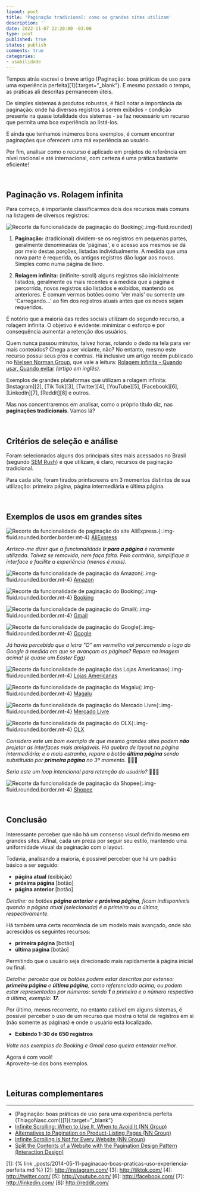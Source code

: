 ```yaml
---
layout: post
title: 'Paginação tradicional: como os grandes sites utilizam'
description: ''
date: 2022-11-07 22:20:00 -03:00
type: post
published: true
status: publish
comments: true
categories:
- usabilidade
---
```


<!-- ---

1. [Apresentação](#apresentacao)
2. [Paginação vs. Rolagem Infinita](#paginacaovsrolageminfinita)
3. Como os grandes projetos utilizam:
	1. AliExpress

--- -->

<a class="anchor" name="apresentacao"></a>

Tempos atrás escrevi o breve artigo [Paginação: boas práticas de uso para uma experiência perfeita][1]{:target="_blank"}. E mesmo passado o tempo, as práticas ali descritas permanecem úteis.

De simples sistemas à produtos robustos, é fácil notar a importância da paginação: onde há diversos registros a serem exibidos - condição presente na quase totalidade dos sistemas - se faz necessário um recurso que permita uma boa experiência ao listá-los.

E ainda que tenhamos inúmeros bons exemplos, é comum encontrar paginações que oferecem uma má experiência ao usuário.

Por fim, analisar como o recurso é aplicado em projetos de referência em nível nacional e até internacional, com certeza é uma prática bastante eficiente!

<a class="anchor" name="paginacaovsrolageminfinita"></a>

<br>

## Paginação vs. Rolagem infinita

Para começo, é importante classificarmos dois dos recursos mais comuns na listagem de diversos registros:

![Recorte da funcionalidade de paginação do Booking](../../assets/imgs/paginacao/paginacao-tradiciona-vs-rolagem-infinita.jpg){:.img-fluid.rounded}

1. **Paginação:** (tradicional) dividem-se os registros em pequenas partes, geralmente denominadas de 'páginas', e o acesso aos mesmos se dá por meio destas porções, listadas individualmente. A medida que uma nova parte é requerida, os antigos registros dão lugar aos novos. Simples como numa página de livro.

2. **Rolagem infinita:** (inifinite-scroll) alguns registros são inicialmente listados, geralmente os mais recentes e à medida que a página é percorrida, novos registros são listados e exibidos, mantendo os anteriores. É comum vermos botões como 'Ver mais' ou somente um 'Carregando...' ao fim dos registros atuais antes que os novos sejam requeridos.

É notório que a maioria das redes sociais utilizam do segundo recurso, a rolagem infinita. O objetivo é evidente: minimizar o esforço e por consequência aumentar a retenção dos usuários.

Quem nunca passou minutos, talvez horas, rolando o dedo na tela para ver mais conteúdos? Chega a ser viciante, não? No entanto, mesmo este recurso possui seus prós e contras. Há inclusive um artigo recém publicado no [Nielsen Norman Group][9], que vale a leitura: [Rolagem infinita - Quando usar, Quando evitar][10] *(artigo em inglês)*.

Exemplos de grandes plataformas que utilizam a rolagem infinita: [Instagram][2], [Tik Tok][3], [Twitter][4], [YouTube][5], [Facebook][6], [LinkedIn][7], [Reddit][8] e outros.

Mas nos concentraremos em analisar, como o próprio título diz, nas **paginações tradicionais**. Vamos lá?

<br>

## Critérios de seleção e análise

Foram selecionados alguns dos principais sites mais acessados no Brasil (segundo [SEM Rush][11]) e que utilizam, é claro, recursos de paginação tradicional.

Para cada site, foram tirados printscreens em 3 momentos distintos de sua utilização: primeira página, página intermediária e última página.

<br>

## Exemplos de usos em grandes sites

![Recorte da funcionalidade de paginação do site AliExpress. ](../../assets/imgs/paginacao/paginacao-aliexpress.jpg){:.img-fluid.rounded.border.border.mt-4}
[AliExpress][12]

_Arrisco-me dizer que a funcionalidade **Ir para a página** é raramente utilizada. Talvez se removida, nem faça falta. Pelo contrário, simplifique a interface e facilite a experiência (menos é mais)._


![Recorte da funcionalidade de paginação da Amazon](../../assets/imgs/paginacao/paginacao-amazon.jpg){:.img-fluid.rounded.border.mt-4}
[Amazon][13]

![Recorte da funcionalidade de paginação do Booking](../../assets/imgs/paginacao/paginacao-booking.jpg){:.img-fluid.rounded.border.mt-4}
[Booking][14]

![Recorte da funcionalidade de paginação do Gmail](../../assets/imgs/paginacao/paginacao-gmail.jpg){:.img-fluid.rounded.border.mt-4}
[Gmail][15]

![Recorte da funcionalidade de paginação do Google](../../assets/imgs/paginacao/paginacao-google.jpg){:.img-fluid.rounded.border.mt-4}
[Google][16]

_Já havia percebido que a letra "O" em vermelho vai percorrendo o logo do Google à medida em que se avançam as páginas? Repare na imagem acima! (é quase um Easter Egg)_

![Recorte da funcionalidade de paginação das Lojas Americanas](../../assets/imgs/paginacao/paginacao-lojas-americanas.jpg){:.img-fluid.rounded.border.mt-4}
[Lojas Americanas][17]

![Recorte da funcionalidade de paginação da Magalu](../../assets/imgs/paginacao/paginacao-magalu.jpg){:.img-fluid.rounded.border.mt-4}
[Magalu][18]

![Recorte da funcionalidade de paginação do Mercado Livre](../../assets/imgs/paginacao/paginacao-mercado-livre.jpg){:.img-fluid.rounded.border.mt-4}
[Mercado Livre][19]

![Recorte da funcionalidade de paginação do OLX](../../assets/imgs/paginacao/paginacao-olx.jpg){:.img-fluid.rounded.border.mt-4}
[OLX][20]

_Considero este um bom exemplo de que mesmo grandes sites podem **não** projetar as interfaces mais amigáveis. Há quebra de layout na página intermediária; e o mais estranho, repare o botão **última página** sendo substituído por **primeira página** no 3º momento._ 🤦🏻‍♂️

_Seria este um loop intencional para retenção do usuário?_ 🤷🏻‍♂️

![Recorte da funcionalidade de paginação da Shopee](../../assets/imgs/paginacao/paginacao-shopee.jpg){:.img-fluid.rounded.border.mt-4}
[Shopee][21]

<br>

## Conclusão

Interessante perceber que não há um consenso visual definido mesmo em grandes sites. Afinal, cada um preza por seguir seu estilo, mantendo uma uniformidade visual da paginação com o layout.

Todavia, analisando a maioria, é possível perceber que há um padrão básico a ser seguido:

* **página atual** (exibição)
* **próxima página** [botão]
* **página anterior** [botão]

_Detalhe: os botões **página anterior** e **próxima página**, ficam indisponíveis quando a página atual (selecionada) é a primeira ou a última, respectivamente._

Há também uma certa recorrência de um modelo mais avançado, onde são acrescidos os seguintes recursos:

* **primeira página** [botão]
* **última página** [botão]

Permitindo que o usuário seja direcionado mais rapidamente à página inicial ou final.

_Detalhe: perceba que os botões podem estar descritos por extenso: **primeira página** e **última página**, como referenciado acima; ou podem estar representados por números: sendo **1** a primeira e o número respectivo à última, exemplo: **17**._

Por último, menos recorrente, no entanto cabível em alguns sistemas, é possível perceber o uso de um recurso que mostra o total de registros em si (não somente as páginas) e onde o usuário está localizado.

* **Exibindo 1-30 de 650 registros**

_Volte nos exemplos do Booking e Gmail caso queira entender melhor._

Agora é com você! <br> Aproveite-se dos bons exemplos.

<br>

## Leituras complementares
---

* [Paginação: boas práticas de uso para uma experiência perfeita (ThiagoNasc.com)][1]{:target="_blank"}
* [Infinite Scrolling: When to Use It, When to Avoid It (NN Group)][10]
* [Alternatives to Pagination on Product-Listing Pages (NN Group)](https://www.nngroup.com/articles/alternatives-pagination-listing-pages/)
* [Infinite Scrolling Is Not for Every Website (NN Group)](https://www.nngroup.com/articles/infinite-scrolling/)
* [Split the Contents of a Website with the Pagination Design Pattern (Interaction Design)](https://www.interaction-design.org/literature/article/split-the-contents-of-a-website-with-the-pagination-design-pattern)

[1]: {% link _posts/2014-05-11-paginacao-boas-praticas-uso-experiencia-perfeita.md %}
[2]: http://instagram.com/
[3]: http://tiktok.com/
[4]: http://twitter.com/
[5]: http://youtube.com/
[6]: http://facebook.com/
[7]: http://linkedin.com/
[8]: http://reddit.com/

[9]: https://www.nngroup.com/
[10]: https://www.nngroup.com/articles/infinite-scrolling-tips/
[11]: https://pt.semrush.com/blog/top-100-sites-mais-visitados/

[12]: http://www.aliexpress.com
[13]: http://www.amazon.com.br
[14]: http://www.booking.com
[15]: http://www.gmail.com
[16]: http://www.google.com
[17]: http://www.americanas.com.br
[18]: http://www.magalu.com.br
[19]: http://www.mercadolivre.com.br
[20]: http://www.olx.com.br
[21]: http://www.shopee.com